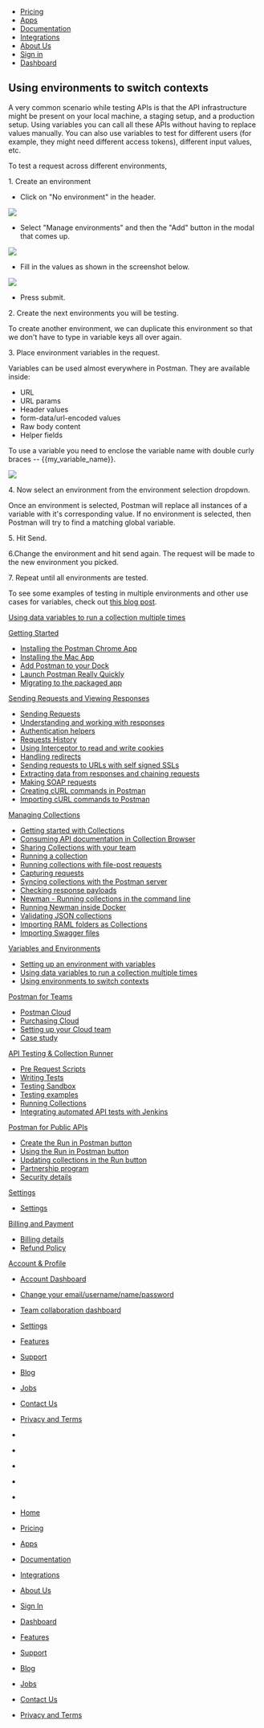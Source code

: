 [][0]

* [Pricing][1]
* [Apps][2]
* [Documentation][3]
* [Integrations][4]
* [About Us][5]
* [Sign in][6]
* [Dashboard][7]

## Using environments to switch contexts

A very common scenario while testing APIs is that the API infrastructure might be present on your local machine, a staging setup, and a production setup. Using variables you can call all these APIs without having to replace values manually. You can also use variables to test for different users (for example, they might need different access tokens), different input values, etc.

To test a request across different environments,

1\. Create an environment

* Click on "No environment" in the header.

[![](https://www.getpostman.com/img/v1/docs/test_multi_environments/test_multi_environments_1.png)
][8]
* Select "Manage environments" and then the "Add" button in the modal that comes up.

[![](https://www.getpostman.com/img/v1/docs/test_multi_environments/test_multi_environments_2.png)
][9]
* Fill in the values as shown in the screenshot below.

[![](https://www.getpostman.com/img/v1/docs/test_multi_environments/test_multi_environments_3.png)
][10]
* Press submit.

2\. Create the next environments you will be testing.

To create another environment, we can duplicate this environment so that we don't have to type in variable keys all over again.

3\. Place environment variables in the request.

Variables can be used almost everywhere in Postman. They are available inside:

* URL
* URL params
* Header values
* form-data/url-encoded values
* Raw body content
* Helper fields

To use a variable you need to enclose the variable name with double curly braces -- {{my\_variable\_name}}.

[![](https://www.getpostman.com/img/v1/docs/test_multi_environments/test_multi_environments_4.png)
][11]

4\. Now select an environment from the environment selection dropdown.

Once an environment is selected, Postman will replace all instances of a variable with it's corresponding value. If no environment is selected, then Postman will try to find a matching global variable.

5\. Hit Send.

6.Change the environment and hit send again. The request will be made to the new environment you picked.

7\. Repeat until all environments are tested.

To see some examples of testing in multiple environments and other use cases for variables, check out [this blog post][12].

[Using data variables to run a collection multiple times][13]

[Getting Started][14]

* [Installing the Postman Chrome App
][15]
* [Installing the Mac App
][16]
* [Add Postman to your Dock
][17]
* [Launch Postman Really Quickly
][18]
* [Migrating to the packaged app
][19]

[Sending Requests and Viewing Responses][20]

* [Sending Requests
][21]
* [Understanding and working with responses
][22]
* [Authentication helpers
][23]
* [Requests History 
][24]
* [Using Interceptor to read and write cookies
][25]
* [Handling redirects
][26]
* [Sending requests to URLs with self signed SSLs
][27]
* [Extracting data from responses and chaining requests
][28]
* [Making SOAP requests
][29]
* [Creating cURL commands in Postman
][30]
* [Importing cURL commands to Postman
][31]

[Managing Collections][32]

* [Getting started with Collections
][33]
* [Consuming API documentation in Collection Browser
][34]
* [Sharing Collections with your team
][35]
* [Running a collection
][36]
* [Running collections with file-post requests
][37]
* [Capturing requests
][38]
* [Syncing collections with the Postman server
][39]
* [Checking response payloads
][40]
* [Newman - Running collections in the command line 
][41]
* [Running Newman inside Docker
][42]
* [Validating JSON collections
][43]
* [Importing RAML folders as Collections
][44]
* [Importing Swagger files
][45]

[Variables and Environments][46]

* [Setting up an environment with variables
][47]
* [Using data variables to run a collection multiple times
][13]
* [Using environments to switch contexts
][48]

[Postman for Teams][49]

* [Postman Cloud
][50]
* [Purchasing Cloud
][51]
* [Setting up your Cloud team
][52]
* [Case study
][53]

[API Testing & Collection Runner][54]

* [Pre Request Scripts
][55]
* [Writing Tests
][56]
* [Testing Sandbox
][57]
* [Testing examples
][58]
* [Running Collections
][59]
* [Integrating automated API tests with Jenkins
][60]

[Postman for Public APIs][61]

* [Create the Run in Postman button
][62]
* [Using the Run in Postman button
][63]
* [Updating collections in the Run button
][64]
* [Partnership program
][65]
* [Security details
][66]

[Settings][67]

* [Settings
][68]

[Billing and Payment][69]

* [Billing details
][70]
* [Refund Policy
][71]

[Account & Profile][72]

* [Account Dashboard
][73]
* [Change your email/username/name/password
][74]
* [Team collaboration dashboard
][75]
* [Settings
][68]

* [Features][76]
* [Support][77]
* [Blog][78]
* [Jobs][79]
* [Contact Us][80]
* [Privacy and Terms][81]

* [][82]
* [][83]
* [][84]
* [][85]
* [][86]

* [Home][0]
* [Pricing][1]
* [Apps][2]
* [Documentation][3]
* [Integrations][4]
* [About Us][5]
* [Sign In][6]
* [Dashboard][7]

* [Features][76]
* [Support][77]
* [Blog][78]
* [Jobs][79]
* [Contact Us][80]
* [Privacy and Terms][81]


[0]: /
[1]: /pricing
[2]: /apps
[3]: /docs/
[4]: /integrations
[5]: /about-us
[6]: https://app.getpostman.com/signup?redirect=web
[7]: https://app.getpostman.com/
[8]: https://www.getpostman.com/img/v1/docs/test_multi_environments/test_multi_environments_1.png
[9]: https://www.getpostman.com/img/v1/docs/test_multi_environments/test_multi_environments_2.png
[10]: https://www.getpostman.com/img/v1/docs/test_multi_environments/test_multi_environments_3.png
[11]: https://www.getpostman.com/img/v1/docs/test_multi_environments/test_multi_environments_4.png
[12]: http://blog.getpostman.com/2014/02/20/using-variables-inside-postman-and-collection-runner/
[13]: /docs/multiple_instances
[14]: #collapse-0
[15]: /docs/introduction
[16]: /docs/install_mac
[17]: /docs/launch
[18]: /docs/launch_chrome_quickly
[19]: /docs/migration
[20]: #collapse-1
[21]: /docs/requests
[22]: /docs/responses
[23]: /docs/helpers
[24]: /docs/history
[25]: /docs/interceptor_cookies
[26]: /docs/handling_redirects
[27]: /docs/self_signed_certs
[28]: /docs/chaining_requests
[29]: /docs/soap_requests
[30]: /docs/creating_curl
[31]: /docs/importing_curl
[32]: #collapse-2
[33]: /docs/collections
[34]: /docs/consuming_api_documentation
[35]: /docs/sharing
[36]: /docs/running_collections
[37]: /docs/run_file_post_requests
[38]: /docs/capture
[39]: /docs/sync_overview
[40]: /docs/checking_payload_responses
[41]: /docs/newman_intro
[42]: /docs/newman_in_docker
[43]: /docs/validating_json_collections
[44]: /docs/importing_folders
[45]: /docs/importing_swagger
[46]: #collapse-3
[47]: /docs/environments
[48]: /docs/test_multi_environments
[49]: #collapse-4
[50]: /docs/cloud
[51]: /docs/buying_cloud
[52]: /docs/cloud_team_setup
[53]: http://blog.getpostman.com/2015/12/10/belong-keeps-its-architecture-in-order-with-postman/
[54]: #collapse-5
[55]: /docs/pre_request_scripts
[56]: /docs/writing_tests
[57]: /docs/sandbox
[58]: /docs/testing_examples
[59]: /docs/running_collections-1
[60]: /docs/integrating_with_jenkins
[61]: #collapse-6
[62]: /docs/run_button
[63]: /docs/run_button_ux
[64]: /docs/update_run_button
[65]: /docs/run_partner_prog
[66]: /docs/run_security
[67]: #collapse-7
[68]: /docs/settings
[69]: #collapse-8
[70]: /docs/billing_details
[71]: /refunds
[72]: #collapse-9
[73]: /dashboard
[74]: /dashboard/edit#
[75]: /dashboard/teams
[76]: /apps#changelog
[77]: /support
[78]: http://blog.getpostman.com
[79]: /jobs/
[80]: /contact-us
[81]: /licenses/privacy
[82]: https://twitter.com/postmanclient
[83]: https://www.facebook.com/getpostman
[84]: http://blog.getpostman.com/
[85]: https://plus.google.com/+Getpostman
[86]: https://github.com/postmanlabs